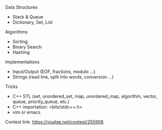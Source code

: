 Data Structures
- Stack & Queue
- Dictionary, Set, List

Algorithms
- Sorting
- Binary Search
- Hashing

Implementations
- Input/Output (EOF, fractions, modulo ...)
- Strings (read line, split into words, conversion ...)

Tricks
- C++ STL (set, unordered_set, map, unordered_map, algorithm, vector, queue, priority_queue, etc.)
- C++ importation: <bits/stdc++.h>
- vim or emacs

Contest link: https://vjudge.net/contest/255908
